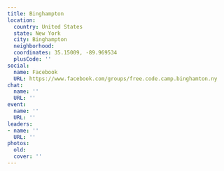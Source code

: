 ```yaml
---
title: Binghampton
location:
  country: United States
  state: New York
  city: Binghampton
  neighborhood: 
  coordinates: 35.15009, -89.969534
  plusCode: ''
social:
  name: Facebook
  URL: https://www.facebook.com/groups/free.code.camp.binghamton.ny
chat:
  name: ''
  URL: ''
event:
  name: ''
  URL: ''
leaders:
- name: ''
  URL: ''
photos:
  old: 
  cover: ''
---
```


